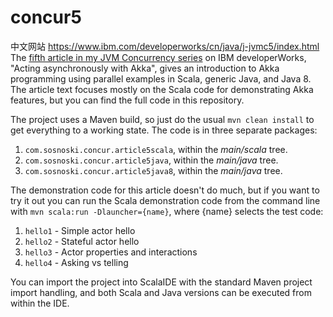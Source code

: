 concur5
============
中文网站 https://www.ibm.com/developerworks/cn/java/j-jvmc5/index.html
The [fifth article in my JVM Concurrency series](http://www.ibm.com/developerworks/library/j-jvmc5/index.html) on IBM
developerWorks, "Acting asynchronously with Akka", gives an introduction to Akka programming using
parallel examples in Scala, generic Java, and Java 8. The article text focuses mostly on the Scala code
for demonstrating Akka features, but you can find the full code in this repository.

The project uses a Maven build, so just do the usual `mvn clean install` to get
everything to a working state. The code is in three separate packages:

1. `com.sosnoski.concur.article5scala`, within the *main/scala* tree.
2. `com.sosnoski.concur.article5java`, within the *main/java* tree.
3. `com.sosnoski.concur.article5java8`, within the *main/java* tree.

The demonstration code for this article doesn't do much, but if you want to try it out you can run
the Scala demonstration code from the command line with
`mvn scala:run -Dlauncher={name}`, where {name} selects the test code:

1. `hello1` - Simple actor hello
2. `hello2` - Stateful actor hello
3. `hello3` - Actor properties and interactions
4. `hello4` - Asking vs telling

You can import the project into ScalaIDE with the standard Maven project import handling, and both Scala
and Java versions can be executed from within the IDE.
